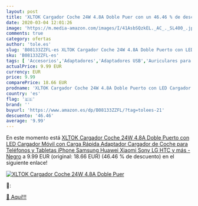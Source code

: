 ```yaml
---
layout: post
title: 'XLTOK Cargador Coche 24W 4.8A Doble Puer con un 46.46 % de descuento'
date: 2020-03-04 12:01:26
image: 'https://m.media-amazon.com/images/I/41AsbSQzkEL._AC_._SL400_.jpg'
comments: true
category: ofertas
author: 'tole.es'
slug: 'B08133ZZFL-es XLTOK Cargador Coche 24W 4.8A Doble Puerto con LED...'
sku: 'B08133ZZFL-es'
tags: [ 'Accesorios','Adaptadores','Adaptadores USB','Auriculares para equipo de audio','Auriculares y accesorios','Electrónica','Informática','iphone', ]
actualPrice: 9.99 EUR
currency: EUR
price: 9.99
comparePrice: 18.66 EUR
prodname: 'XLTOK Cargador Coche 24W 4.8A Doble Puerto con LED Cargador Móvil con Carga Rápida Adaptador Cargador de Coche para Teléfonos y Tabletas iPhone Samsung Huawei Xiaomi Sony LG HTC y más - Negro'
country: 'es'
flag: '🇪🇸'
brand: ''
buyurl: 'https://www.amazon.es/dp/B08133ZZFL/?tag=tolees-21'
descuento: '46.46'
average: '9.99'
---
```


En este momento está [XLTOK Cargador Coche 24W 4.8A Doble Puerto con LED Cargador Móvil con Carga Rápida Adaptador Cargador de Coche para Teléfonos y Tabletas iPhone Samsung Huawei Xiaomi Sony LG HTC y más - Negro](https://www.amazon.es/dp/B08133ZZFL/?tag=tolees-21) a 9.99 EUR (original: 18.66 EUR) (46.46 %  de descuento) en el siguiente enlace!

[![XLTOK Cargador Coche 24W 4.8A Doble Puer](https://m.media-amazon.com/images/I/41AsbSQzkEL._AC_._SL400_.jpg)](https://www.amazon.es/dp/B08133ZZFL/?tag=tolees-21)

🔎:


[🛒 Aquí!!!](https://www.amazon.es/dp/B08133ZZFL/?tag=tolees-21)
